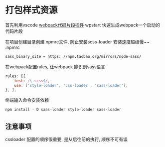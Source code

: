 # 打包样式资源

首先利用vscode [webpack代码片段插件]([http://asdasd](https://marketplace.visualstudio.com/items?itemName=jeremyrajan.webpack)) wpstart 快速生成webpack一个启动的代码片段

在项目创建目录创建.npmrc文件, 防止安装scss-loader 安装速度超级慢~~
.npmrc

``` bash
sass_binary_site = https: //npm.taobao.org/mirrors/node-sass/
```

在webpack配置rules, 让webpack 能识别sass语言  

``` js
rules: [{
    test: /\.scss$/,
    use: ['style-loader', 'css-loader', 'sass-loader'],
}, ],
```

终端输入命令安装依赖

``` bash
npm install - D saas-loader style-loader sass-loader
```

## 注意事项  

cssloader 配置的顺序很重要, 是从后往前的执行, 顺序不可有误
